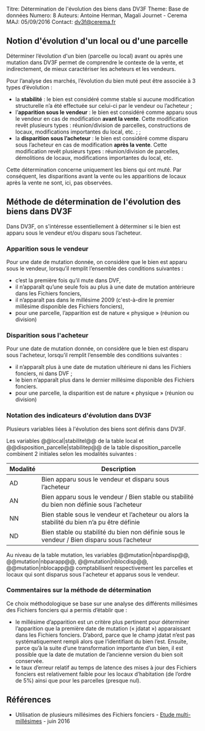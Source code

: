 Titre: Détermination de l'évolution des biens dans DV3F
Theme: Base de données
Numero: 8
Auteurs: Antoine Herman, Magali Journet - Cerema
MAJ: 05/09/2016
Contact: dv3f@cerema.fr

## Notion d'évolution d'un local ou d'une parcelle

Déterminer l’évolution d'un bien (parcelle ou local) avant ou après une mutation dans DV3F permet de comprendre le contexte de la vente, et indirectement, de mieux caractériser les acheteurs et les vendeurs.

Pour l’analyse des marchés, l’évolution du bien muté peut être associée à 3 types d’évolution :

* la **stabilité** : le bien est considéré comme stable si aucune modification structurelle n’a été effectuée sur celui-ci par le vendeur ou l’acheteur ;
* l’**apparition sous le vendeur** : le bien est considéré comme apparu sous le vendeur en cas de modification **avant la vente**. Cette modification revêt plusieurs types : réunion/division de parcelles, constructions de locaux, modifications importantes du local, etc. ; ;
* la **disparition sous l’acheteur** :  le bien est considéré comme disparu sous l’acheteur en cas de modification **après la vente**. Cette modification revêt plusieurs types : réunion/division de parcelles, démolitions de locaux, modifications importantes du local, etc.

Cette détermination concerne uniquement les biens qui ont muté. Par conséquent, les disparitions avant la vente ou les apparitions de locaux après la vente ne sont, ici, pas observées.

## Méthode de détermination de l'évolution des biens dans DV3F

Dans DV3F, on s'intéresse essentiellement à déterminer si le bien est apparu sous le vendeur et/ou disparu sous l’acheteur.

### Apparition sous le vendeur

Pour une date de mutation donnée, on considère que le bien est apparu sous le vendeur, lorsqu’il remplit l’ensemble des conditions suivantes :

* c’est la première fois qu’il mute dans DVF,
* il n’apparaît qu’une seule fois au plus à une date de mutation antérieure dans les Fichiers fonciers,
* il n’apparaît pas dans le millésime 2009 (c'est-à-dire le premier millésime disponible des Fichiers fonciers),
* pour une parcelle, l’apparition est de nature « physique » (réunion ou division)

### Disparition sous l'acheteur

Pour une date de mutation donnée, on considère que le bien est disparu sous l'acheteur, lorsqu’il remplit l’ensemble des conditions suivantes :

* il n’apparaît plus à une date de mutation ultérieure ni dans les Fichiers fonciers, ni dans DVF ;
* le bien n’apparaît plus dans le dernier millésime disponible des Fichiers fonciers.
* pour une parcelle, la disparition est de nature « physique » (réunion ou division)

### Notation des indicateurs d'évolution dans DV3F

Plusieurs variables liées à l'évolution des biens sont définis dans DV3F.

Les variables @@local|stabilitel@@ de la table local et @@disposition_parcelle|stabilitep@@ de la table disposition_parcelle combinent 2 initiales selon les modalités suivantes :

| Modalité | Description    |
|----------|----------------|
| AD | Bien apparu sous le vendeur et disparu sous l’acheteur |
| AN | Bien apparu sous le vendeur / Bien stable ou stabilité du bien non définie sous l’acheteur |
| NN | Bien stable sous le vendeur et l’acheteur ou alors la stabilité du bien n’a pu être définie |
| ND | Bien stable ou stabilité du bien non définie sous le vendeur / Bien disparu sous l’acheteur |

Au niveau de la table mutation, les variables @@mutation|nbpardisp@@, @@mutation|nbparapp@@, @@mutation|nblocdisp@@, @@mutation|nblocapp@@ comptabilisent respectivement les parcelles et locaux qui sont disparus sous l'acheteur et apparus sous le vendeur. 

### Commentaires sur la méthode de détermination 

Ce choix méthodologique se base sur une analyse des différents millésimes des Fichiers fonciers qui a permis d’établir que :

* le millésime d’apparition est un critère plus pertinent pour déterminer l’apparition que la première date de mutation (« jdatat ») apparaissant dans les Fichiers fonciers. D’abord, parce que le champ jdatat n’est pas systématiquement rempli alors que l’identifiant du bien l’est. Ensuite, parce qu’à la suite d’une transformation importante d’un bien, il est possible que la date de mutation de l’ancienne version du bien soit conservée.
* le taux d’erreur relatif au temps de latence des mises à jour des Fichiers fonciers est relativement faible pour les locaux d’habitation (de l’ordre de 5%) ainsi que pour les parcelles (presque nul). 

## Références

* Utilisation de plusieurs millésimes des Fichiers fonciers - [Etude multi-millésimes](http://www.geoinformations.developpement-durable.gouv.fr/etude-multi-millesimes-a3388.html) - juin 2016 
